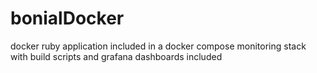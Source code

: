 # bonialDocker
docker ruby application included in a docker compose monitoring stack with build scripts and grafana dashboards included
